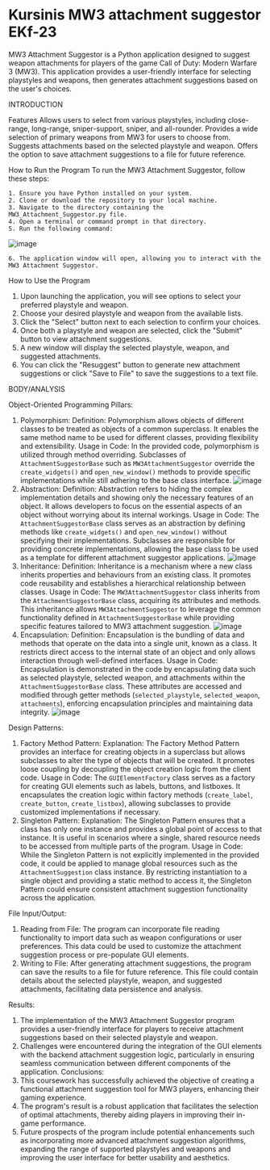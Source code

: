 # Kursinis MW3 attachment suggestor EKf-23
MW3 Attachment Suggestor is a Python application designed to suggest weapon attachments for players of the game Call of Duty: Modern Warfare 3 (MW3). This application provides a user-friendly interface for selecting playstyles and weapons, then generates attachment suggestions based on the user's choices.

INTRODUCTION

Features
   Allows users to select from various playstyles, including close-range, long-range, sniper-support, sniper, and all-rounder.
   Provides a wide selection of primary weapons from MW3 for users to choose from.
   Suggests attachments based on the selected playstyle and weapon.
   Offers the option to save attachment suggestions to a file for future reference.

How to Run the Program
  To run the MW3 Attachment Suggestor, follow these steps:

    1. Ensure you have Python installed on your system.
    2. Clone or download the repository to your local machine.
    3. Navigate to the directory containing the MW3_Attachment_Suggestor.py file.
    4. Open a terminal or command prompt in that directory.
    5. Run the following command:
    
![image](https://github.com/DovydasBudvitis/Kursinis-MW3-attachment-suggestor-EKf-23/assets/168678893/8d57eaae-52a3-46fc-ae46-49f79f959c31)

    6. The application window will open, allowing you to interact with the MW3 Attachment Suggestor.

How to Use the Program
   1. Upon launching the application, you will see options to select your preferred playstyle and weapon.
   2. Choose your desired playstyle and weapon from the available lists.
   3. Click the "Select" button next to each selection to confirm your choices.
   4. Once both a playstyle and weapon are selected, click the "Submit" button to view attachment suggestions.
   5. A new window will display the selected playstyle, weapon, and suggested attachments.
   6. You can click the "Resuggest" button to generate new attachment suggestions or click "Save to File" to save the suggestions to a text file.

BODY/ANALYSIS

Object-Oriented Programming Pillars:
1. Polymorphism:
     Definition: Polymorphism allows objects of different classes to be treated as objects of a common superclass. It enables the same method name to be used for different classes, providing flexibility and extensibility.
     Usage in Code: In the provided code, polymorphism is utilized through method overriding. Subclasses of `AttachmentSuggestorBase` such as `MW3AttachmentSuggestor` override the `create_widgets()` and `open_new_window()` methods to provide specific implementations while still adhering to the base class interface.
   ![image](https://github.com/DovydasBudvitis/Kursinis-MW3-attachment-suggestor-EKf-23/assets/168678893/a16b3a20-d9ed-4c75-a2b6-4f56bdd92f73)
3. Abstraction:
     Definition: Abstraction refers to hiding the complex implementation details and showing only the necessary features of an object. It allows developers to focus on the essential aspects of an object without worrying about its internal workings.
     Usage in Code: The `AttachmentSuggestorBase` class serves as an abstraction by defining methods like `create_widgets()` and `open_new_window()` without specifying their implementations. Subclasses are responsible for providing concrete implementations, allowing the base class to be used as a template for different attachment suggestor applications.
   ![image](https://github.com/DovydasBudvitis/Kursinis-MW3-attachment-suggestor-EKf-23/assets/168678893/3a29f0d7-a22d-4202-a44c-5a506701ab35)
3. Inheritance:
     Definition: Inheritance is a mechanism where a new class inherits properties and behaviours from an existing class. It promotes code reusability and establishes a hierarchical relationship between classes.
     Usage in Code: The `MW3AttachmentSuggestor` class inherits from the `AttachmentSuggestorBase` class, acquiring its attributes and methods. This inheritance allows `MW3AttachmentSuggestor` to leverage the common functionality defined in `AttachmentSuggestorBase` while providing specific features tailored to MW3 attachment suggestion.
   ![image](https://github.com/DovydasBudvitis/Kursinis-MW3-attachment-suggestor-EKf-23/assets/168678893/4d448080-efe3-4fca-8aad-d8f8db3e6d1a)
5. Encapsulation:
     Definition: Encapsulation is the bundling of data and methods that operate on the data into a single unit, known as a class. It restricts direct access to the internal state of an object and only allows interaction through well-defined interfaces.
     Usage in Code: Encapsulation is demonstrated in the code by encapsulating data such as selected playstyle, selected weapon, and attachments within the `AttachmentSuggestorBase` class. These attributes are accessed and modified through getter methods (`selected_playstyle`, `selected_weapon`, `attachments`), enforcing encapsulation principles and maintaining data integrity.
   ![image](https://github.com/DovydasBudvitis/Kursinis-MW3-attachment-suggestor-EKf-23/assets/168678893/bfd95b3b-516d-477f-aee3-76a41c4a778e)

Design Patterns:
1. Factory Method Pattern:
    Explanation: The Factory Method Pattern provides an interface for creating objects in a superclass but allows subclasses to alter the type of objects that will be created. It promotes loose coupling by decoupling the object creation logic from the client code.
    Usage in Code: The `GUIElementFactory` class serves as a factory for creating GUI elements such as labels, buttons, and listboxes. It encapsulates the creation logic within factory methods (`create_label`, `create_button`, `create_listbox`), allowing subclasses to provide customized implementations if necessary.
2. Singleton Pattern:
    Explanation: The Singleton Pattern ensures that a class has only one instance and provides a global point of access to that instance. It is useful in scenarios where a single, shared resource needs to be accessed from multiple parts of the program.
    Usage in Code: While the Singleton Pattern is not explicitly implemented in the provided code, it could be applied to manage global resources such as the `AttachmentSuggestion` class instance. By restricting instantiation to a single object and providing a static method to access it, the Singleton Pattern could ensure consistent attachment suggestion functionality across the application.

File Input/Output:
1. Reading from File: The program can incorporate file reading functionality to import data such as weapon configurations or user preferences. This data could be used to customize the attachment suggestion process or pre-populate GUI elements.
2. Writing to File: After generating attachment suggestions, the program can save the results to a file for future reference. This file could contain details about the selected playstyle, weapon, and suggested attachments, facilitating data persistence and analysis.

Results:
  1. The implementation of the MW3 Attachment Suggestor program provides a user-friendly interface for players to receive attachment suggestions based on their selected playstyle and weapon.
  2. Challenges were encountered during the integration of the GUI elements with the backend attachment suggestion logic, particularly in ensuring seamless communication between different components of the application.
Conclusions:
  1. This coursework has successfully achieved the objective of creating a functional attachment suggestion tool for MW3 players, enhancing their gaming experience.
  2. The program's result is a robust application that facilitates the selection of optimal attachments, thereby aiding players in improving their in-game performance.
  3. Future prospects of the program include potential enhancements such as incorporating more advanced attachment suggestion algorithms, expanding the range of supported playstyles and weapons and improving the user interface for better usability and aesthetics.



